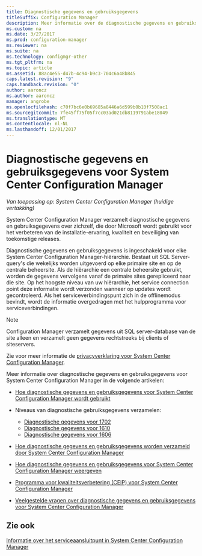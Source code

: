 ```yaml
---
title: Diagnostische gegevens en gebruiksgegevens
titleSuffix: Configuration Manager
description: Meer informatie over de diagnostische gegevens en gebruiksgegevens die door System Center Configuration Manager worden verzameld over zichzelf.
ms.custom: na
ms.date: 3/27/2017
ms.prod: configuration-manager
ms.reviewer: na
ms.suite: na
ms.technology: configmgr-other
ms.tgt_pltfrm: na
ms.topic: article
ms.assetid: 88ac4e55-d47b-4c94-b9c3-704c6a48b845
caps.latest.revision: "9"
caps.handback.revision: "0"
author: aaroncz
ms.author: aaroncz
manager: angrobe
ms.openlocfilehash: c70f7bc6e0b69685a8446a6d599b0b10f7508ac1
ms.sourcegitcommit: 7fe45ff75f05f7cc03ad021db8119791abe18049
ms.translationtype: MT
ms.contentlocale: nl-NL
ms.lasthandoff: 12/01/2017
---
```

# <a name="diagnostics-and-usage-data-for-system-center-configuration-manager"></a>Diagnostische gegevens en gebruiksgegevens voor System Center Configuration Manager

*Van toepassing op: System Center Configuration Manager (huidige vertakking)*

System Center Configuration Manager verzamelt diagnostische gegevens en gebruiksgegevens over zichzelf, die door Microsoft wordt gebruikt voor het verbeteren van de installatie-ervaring, kwaliteit en beveiliging van toekomstige releases.  

 Diagnostische gegevens en gebruiksgegevens is ingeschakeld voor elke System Center Configuration Manager-hiërarchie. Bestaat uit SQL Server-query's die wekelijks worden uitgevoerd op elke primaire site en op de centrale beheersite. Als de hiërarchie een centrale beheersite gebruikt, worden de gegevens vervolgens vanaf de primaire sites gerepliceerd naar die site. Op het hoogste niveau van uw hiërarchie, het service connection point deze informatie wordt verzonden wanneer op updates wordt gecontroleerd. Als het serviceverbindingspunt zich in de offlinemodus bevindt, wordt de informatie overgedragen met het hulpprogramma voor serviceverbindingen.  

> [!NOTE]  
>  Configuration Manager verzamelt gegevens uit SQL server-database van de site alleen en verzamelt geen gegevens rechtstreeks bij clients of siteservers.  

 Zie voor meer informatie de [privacyverklaring voor System Center Configuration Manager](http://go.microsoft.com/fwlink/?LinkID=626527).  

 Meer informatie over diagnostische gegevens en gebruiksgegevens voor System Center Configuration Manager in de volgende artikelen:  

-   [Hoe diagnostische gegevens en gebruiksgegevens voor System Center Configuration Manager wordt gebruikt](../../../core/plan-design/diagnostics/how-diagnostics-and-usage-data-is-used.md)  

-   Niveaus van diagnostische gebruiksgegevens verzamelen:
    - [Diagnostische gegevens voor 1702](/sccm/core/plan-design/diagnostics/levels-of-diagnostic-usage-data-collection-1702)      
    - [Diagnostische gegevens voor 1610](/sccm/core/plan-design/diagnostics/levels-of-diagnostic-usage-data-collection-1610)  
    - [Diagnostische gegevens voor 1606](/sccm/core/plan-design/diagnostics/levels-of-diagnostic-usage-data-collection-1606)    

<!--
    - [Diagnostic data for 1602](/sccm/core/plan-design/diagnostics/levels-of-diagnostic-usage-data-collection-1602)
    - [Diagnostic data for  1511](/sccm/core/plan-design/diagnostics/levels-of-diagnostic-usage-data-collection-1511)
-->

-   [Hoe diagnostische gegevens en gebruiksgegevens worden verzameld door System Center Configuration Manager](../../../core/plan-design/diagnostics/how-diagnostics-and-usage-data-is-collected.md)  

-   [Hoe diagnostische gegevens en gebruiksgegevens voor System Center Configuration Manager weergeven](../../../core/plan-design/diagnostics/view-diagnostics-and-usage-data.md)  

-   [Programma voor kwaliteitsverbetering (CEIP) voor System Center Configuration Manager](../../../core/plan-design/diagnostics/customer-experience-improvement-program-ceip.md)  

-   [Veelgestelde vragen over diagnostische gegevens en gebruiksgegevens voor System Center Configuration Manager](../../../core/understand/frequently-asked-questions-about-diagnostics-and-usage-data.md)  

## <a name="see-also"></a>Zie ook  
 [Informatie over het serviceaansluitpunt in System Center Configuration Manager](../../../core/servers/deploy/configure/about-the-service-connection-point.md)

